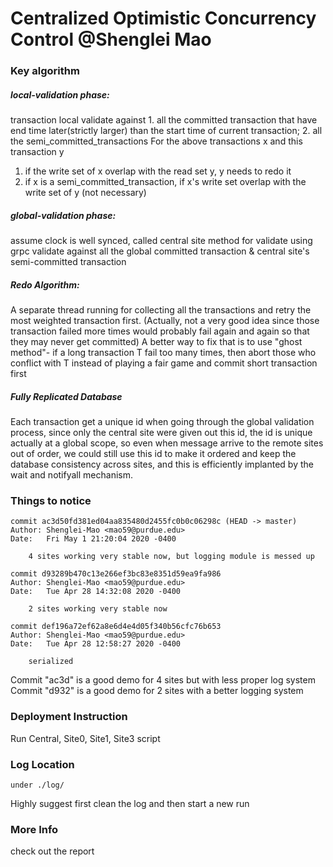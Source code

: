 # Centralized Optimistic Concurrency Control @Shenglei Mao
### Key algorithm
##### local-validation phase:<br />
transaction local validate against 1. all the committed transaction that have end time later(strictly larger) than
the start time of current transaction; 2. all the semi_committed_transactions
For the above transactions x and this transaction y
1. if the write set of x overlap with the read set y, y needs to redo it
2. if x is a semi_committed_transaction, if x's write set overlap with the write set of y (not necessary)

##### global-validation phase:
assume clock is well synced, called central site method for validate using grpc
validate against all the global committed transaction & central site's semi-committed transaction

##### Redo Algorithm: 
A separate thread running for collecting all the transactions and retry the most weighted transaction first. 
(Actually, not a very good idea since those transaction failed more times would probably fail again and again so 
that they may never get committed) A better way to fix that is to use "ghost method"- if a long transaction T fail 
too many times, then abort those who conflict with T instead of playing a fair game and commit short transaction first

##### Fully Replicated Database
Each transaction get a unique id when going through the global validation process, since only the central site were 
given out this id, the id is unique actually at a global scope, so even when message arrive to the remote sites out 
of order, we could still use this id to make it ordered and keep the database consistency across sites, and this is 
efficiently implanted by the  wait and notifyall mechanism.


### Things to notice
```
commit ac3d50fd381ed04aa835480d2455fc0b0c06298c (HEAD -> master)
Author: Shenglei-Mao <mao59@purdue.edu>
Date:   Fri May 1 21:20:04 2020 -0400

    4 sites working very stable now, but logging module is messed up

commit d93289b470c13e266ef3bc83e8351d59ea9fa986
Author: Shenglei-Mao <mao59@purdue.edu>
Date:   Tue Apr 28 14:32:08 2020 -0400

    2 sites working very stable now

commit def196a72ef62a8e6d4e4d05f340b56cfc76b653
Author: Shenglei-Mao <mao59@purdue.edu>
Date:   Tue Apr 28 12:58:27 2020 -0400

    serialized
```
Commit "ac3d" is a good demo for 4 sites but with less proper log system
<br />Commit "d932" is a good demo for 2 sites with a better logging system

### Deployment Instruction
Run Central, Site0, Site1, Site3 script

### Log Location
```shell script
under ./log/
```
Highly suggest first clean the log and then start a new run

### More Info
check out the report
